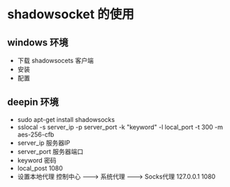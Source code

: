 # shadowsocket 的使用

## windows 环境
* 下载 shadowsocets 客户端
* 安装
* 配置

## deepin 环境
* sudo apt-get install shadowsocks
* sslocal -s server_ip -p server_port -k "keyword" -l local_port -t 300 -m aes-256-cfb
* server_ip 服务器IP
* server_port 服务器端口
* keyword 密码
* local_post 1080
* 设置本地代理  控制中心 ---> 系统代理 ---> Socks代理 127.0.0.1 1080